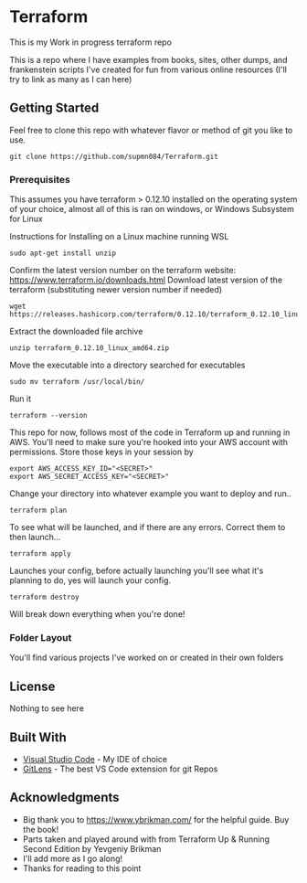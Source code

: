 # Terraform
This is my Work in progress terraform repo

This is a repo where I have examples from books, sites, other dumps, and  frankenstein scripts I've created for fun from various online resources (I'll try to link as many as I can here)

## Getting Started

Feel free to clone this repo with whatever flavor or method of git you like to use. 

```
git clone https://github.com/supmn084/Terraform.git
```

### Prerequisites

This assumes you have terraform  > 0.12.10 installed on the operating system of your choice, almost all of this is ran on windows, or Windows Subsystem for Linux

Instructions for Installing on a Linux machine running WSL

```
sudo apt-get install unzip
```
Confirm the latest version number on the terraform website:
 https://www.terraform.io/downloads.html
Download latest version of the terraform (substituting newer version number if needed)
```
wget https://releases.hashicorp.com/terraform/0.12.10/terraform_0.12.10_linux_amd64.zip
```
Extract the downloaded file archive

```
unzip terraform_0.12.10_linux_amd64.zip
```
Move the executable into a directory searched for executables

```
sudo mv terraform /usr/local/bin/
```
Run it

```
terraform --version 
```
This repo for now, follows most of the code in Terraform up and running in AWS. You'll need to make sure you're hooked into your AWS account with permissions. Store those keys in your session by
```
export AWS_ACCESS_KEY_ID="<SECRET>"
export AWS_SECRET_ACCESS_KEY="<SECRET>"
```
Change your directory into whatever example you want to deploy and run..
```
terraform plan
```
To see what will be launched, and if there are any errors. Correct them to then launch...

```
terraform apply 
```
Launches your config, before actually launching you'll see what it's planning to do, yes will launch your config.

```
terraform destroy
```
Will break down everything when you're done!
### Folder Layout

You'll find various projects I've worked on or created in their own folders

## License

Nothing to see here

## Built With

* [Visual Studio Code](https://visualstudio.microsoft.com/) - My IDE of choice
* [GitLens](https://gitlens.amod.io/) - The best VS Code extension for git Repos


## Acknowledgments

* Big thank you to https://www.ybrikman.com/ for the helpful guide. Buy the book!
* Parts taken and played around with from Terraform Up & Running Second Edition by Yevgeniy Brikman
* I'll add more as I go along!
* Thanks for reading to this point

